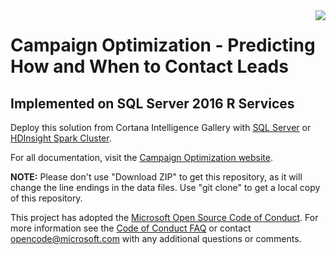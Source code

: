 <img src="Resources/Images/management.png" align="right">

# Campaign Optimization - Predicting How and When to Contact Leads
## Implemented on SQL Server 2016 R Services

Deploy this solution from Cortana Intelligence Gallery with [SQL Server](https://aka.ms/campaignoptimization) or [HDInsight Spark Cluster](https://aka.ms/campaign-hdi).

For all documentation, visit the [Campaign Optimization website](https://microsoft.github.io/r-server-campaign-optimization).

**NOTE:** Please don't use "Download ZIP" to get this repository, as it will change the line endings in the data files. Use "git clone" to get a local copy of this repository. 
 
This project has adopted the [Microsoft Open Source Code of Conduct](https://opensource.microsoft.com/codeofconduct/). For more information see the [Code of Conduct FAQ](https://opensource.microsoft.com/codeofconduct/faq/) or contact [opencode@microsoft.com](mailto:opencode@microsoft.com) with any additional questions or comments.